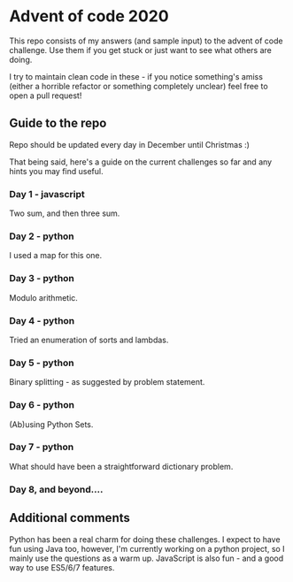 # Advent of code 2020

This repo consists of my answers (and sample input)
to the advent of code challenge. Use them if you get stuck or just want to see what others are doing.

I try to maintain clean code in these - if you notice something's amiss (either a horrible refactor or something
completely unclear)
feel free to open a pull request!

## Guide to the repo

Repo should be updated every day in December until Christmas :)

That being said, here's a guide on the current challenges so far and any hints you may find useful.

### Day 1 - javascript

Two sum, and then three sum.

### Day 2 - python

I used a map for this one.

### Day 3 - python

Modulo arithmetic.

### Day 4 - python

Tried an enumeration of sorts and lambdas.

### Day 5 - python

Binary splitting - as suggested by problem statement.

### Day 6 - python

(Ab)using Python Sets.

### Day 7 - python

What should have been a straightforward dictionary problem.

### Day 8, and beyond....

## Additional comments

Python has been a real charm for doing these challenges. I expect to have fun using Java too, however, I'm currently
working on a python project, so I mainly use the questions as a warm up. JavaScript is also fun - and a good way to use
ES5/6/7 features. 